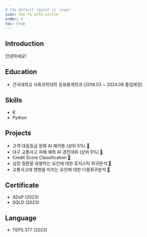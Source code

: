 ```yaml
---
# the default layout is 'page'
icon: fas fa-info-circle
order: 4
toc: true
---
```

## Introduction
안녕하세요! 

## Education
- 건국대학교 사회과학대학 응용통계학과 (2018.03 ~ 2024.08 졸업예정)

## Skills
- R
- Python

## Projects
- 고객 대출등급 분류 AI 해커톤 (상위 5%) [🔗](https://hyeong8465.github.io/posts/%EA%B3%A0%EA%B0%9D-%EB%8C%80%EC%B6%9C%EB%93%B1%EA%B8%89-%EB%B6%84%EB%A5%98-AI-%ED%95%B4%EC%BB%A4%ED%86%A4/)
- 대구 교통사고 피해 예측 AI 경진대회 (상위 9%) [🔗](/_posts/2024-03-17-대구교통사고피해예측AI경진대회.md)
- Credit Score Classification [🔗](/_posts/2024-03-17-CreditScoreClassification.md)
- 심장 질환을 유발하는 요인에 대한 로지스틱 회귀분석 [🔗](/_posts/2024-03-17-심장질환에영향을미치는요인로지스틱회귀분석.md)
- 교통사고에 영향을 미치는 요인에 대한 다중회귀분석 [🔗](/_posts/2024-03-17-교통사고에영향을미치는요인에대한대중회귀분석.md)

## Certificate
- ADsP (2023)
- SQLD (2023)

## Language
- TEPS 377 (2023)


